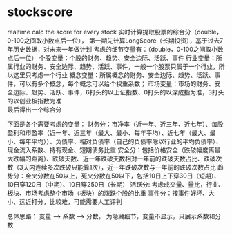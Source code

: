 # stockscore
realtime calc the score for every stock
实时计算提取股票的综合分（double，0-100之间取小数点后一位），
第一期先计算LongScore（长期投资），基于过去7年历史数据，对未来一年做计划
考虑的细节变量有：（double，0-100之间取小数点后一位）
     个股变量：个股的财务、趋势、安全边际、活跃、事件
     行业变量：所属行业的财务、安全边际、趋势、活跃、事件，一般一个股票只属于一个行业，所以这里只考虑一个行业
     概念变量：所属概念的财务、安全边际、趋势、活跃、事件，可以有多个概念，每个概念可以给个权重系数；
     市场变量：市场的财务、安全边际、趋势、活跃、事件，6打头的以上证指数、0打头的以深成指为准，3打头的以创业板指数为准     
最后得出一个综合分
         
下面是各个需要考虑的变量：
   财务分：市净率（近一年、近三年、近七年）、每股盈利和市盈率（近一年、近三年（最大、最小、每年平均）、近七年（最大、最小、每年平均））、负债率、相对负债率（自己的负债率除以行业的平均负债率）、现金流入系数、持有现金、短期债务比重
   安全分：包括价格安全（跌破幅度离最大跌幅的距离）、跌破天数、近一年跌破天数相对一年前的跌破天数占比、跌破次数（3天内连续多次跌破只能算1次），近一年跌破次数与一年前的跌破次数占比
   趋势分：金叉分数在50以上，死叉分数在50以下，包括10日上下穿30日（短期）、10日穿120日（中期）、10日穿250日（长期）
   活跃分: 考虑成交量、量比，行业、板块、市场考虑整个市场（板块）的涨跌个股的比重
   事件分：按事件好坏、大小、远近打分，比较难，可能需要人工评判
   
总体思路： 变量 --> 系数 --> 分数， 为隐藏细节，变量不显示，只展示系数和分数
   
   
          